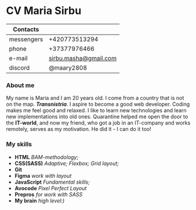 # CV Maria Sirbu

Contacts  |       |
---|---|
messengers | +420773513294
phone | +37377976466
e-mail | sirbu.masha@gmail.com
discord | @maary2808

### About me

My name is Maria and I am 20 years old. I come from a country that is not on the map. ***Transnistria***. I aspire to become a good web developer. Coding makes me feel good and relaxed. I like to learn new technologies and learn new implementations into old ones.
Quarantine helped me open the door to the __IT-world__, and now my friend, who got a job in an IT-company and works remotely, serves as my motivation. He did it - I can do it too!

### My skills
- __HTML__ 
   *BAM-methodology;*  
- __CSS(SASS)__
   *Adaptive; Flexbox; Grid layout;*
- __Git__
- __Figma__
   *work with layout*
- __JavaScript__
   *Fundamental skills;*
- __Avocode__
   *Pixel Perfect Layout*
- __Prepros__
   *for work with SASS*
- __My brain__
   *high level:)*



